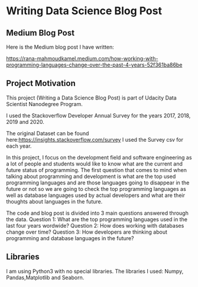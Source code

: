# Writing Data Science Blog Post

## Medium Blog Post

Here is the Medium blog post I have written:

https://rana-mahmoudkamel.medium.com/how-working-with-programming-languages-change-over-the-past-4-years-52f361ba86be

## Project Motivation

This project (Writing a Data Science Blog Post) is part of Udacity Data Scientist Nanodegree Program.

I used the Stackoverflow Developer Annual Survey for the years 2017, 2018, 2019 and 2020.

The original Dataset can be found here:https://insights.stackoverflow.com/survey
I used the Survey csv for each year.

In this project, I focus on the development field and software engineering as a lot of people and students would like to know what are the current and future status of programming.
The first question that comes to mind when talking about programming and development is what are the top used programming languages and are those languages going to disappear in the future or not so we are going to check the top programming languages as well as database languages used by actual developers and what are their thoughts about languages in the future. 

The code and blog post is divided into 3 main questions answered through the data.
Question 1: What are the top programming languages used in the last four years wordwide?
Question 2: How does working with databases change over time?
Question 3: How developers are thinking about programming and database languages in the future?


## Libraries

I am using Python3 with no special libraries.
The libraries I used: Numpy, Pandas,Matplotlib and Seaborn.
